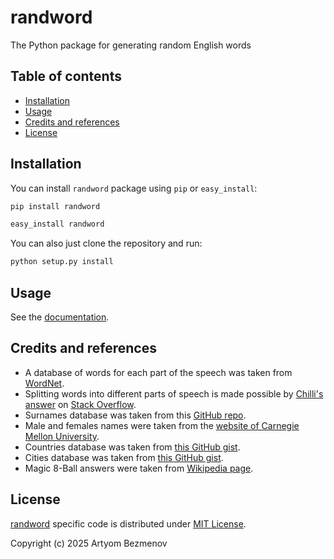 # randword

The Python package for generating random English words

## Table of contents

- [Installation](#installation)
- [Usage](#usage)
- [Credits and references](#credits-and-references)
- [License](#license)

## Installation

You can install `randword` package using `pip` or `easy_install`:

```bash
pip install randword
```

```bash
easy_install randword
```

You can also just clone the repository and run:

```bash
python setup.py install
```

## Usage

See the [documentation](https://randword.readthedocs.io/en/stable/index.html).

## Credits and references

- A database of words for each part of the speech was taken from [WordNet](https://wordnet.princeton.edu/).
- Splitting words into different parts of speech is made possible by [Chilli's answer](https://stackoverflow.com/a/27415226/13692774) on [Stack Overflow](https://stackoverflow.com/).
- Surnames database was taken from this [GitHub repo](https://github.com/arineng/arincli/blob/master/lib/last-names.txt).
- Male and females names were taken from the [website of Carnegie Mellon University](https://www.cs.cmu.edu/afs/cs/project/ai-repository/ai/areas/nlp/corpora/names/).
- Countries database was taken from [this GitHub gist](https://gist.github.com/kalinchernev/486393efcca01623b18d).
- Cities database was taken from [this GitHub gist](https://gist.github.com/norcal82/4accc0d968444859b408).
- Magic 8-Ball answers were taken from [Wikipedia page](https://en.wikipedia.org/wiki/Magic_8-Ball).

## License

[randword](https://github.com/8nhuman8/randword) specific code is distributed under [MIT License](https://github.com/8nhuman8/randword/blob/master/LICENSE.txt).

Copyright (c) 2025 Artyom Bezmenov
